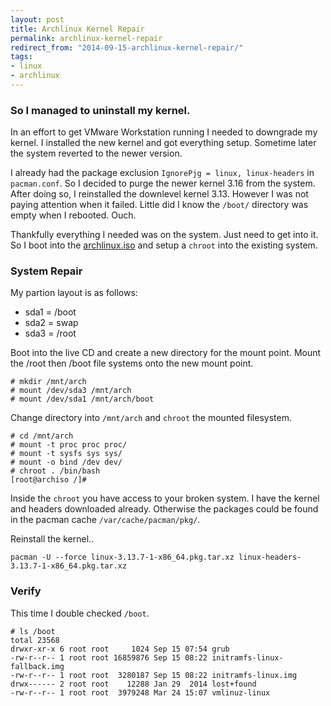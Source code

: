 ```yaml
---
layout: post
title: Archlinux Kernel Repair
permalink: archlinux-kernel-repair
redirect_from: "2014-09-15-archlinux-kernel-repair/"
tags:
- linux
- archlinux
---
```


### So I managed to uninstall my kernel.

In an effort to get VMware Workstation running I needed to downgrade my kernel. I installed the new kernel and got everything setup. Sometime later the system reverted to the newer version.

I already had the package exclusion `IgnorePjg = linux, linux-headers` in `pacman.conf`. So I decided to purge the newer kernel 3.16 from the system. After doing so, I reinstalled the downlevel kernel 3.13. However I was not paying attention when it failed. Little did I know the `/boot/` directory was empty when I rebooted. Ouch.

Thankfully everything I needed was on the system. Just need to get into it. So I boot into the [archlinux.iso](https://www.archlinux.org/download/) and setup a `chroot` into the existing system.

### System Repair
My partion layout is as follows:

* sda1 = /boot
* sda2 = swap
* sda3 = /root

Boot into the live CD and create a new directory for the mount point. Mount the /root then /boot file systems onto the new mount point.

```console
# mkdir /mnt/arch
# mount /dev/sda3 /mnt/arch
# mount /dev/sda1 /mnt/arch/boot
```

Change directory into `/mnt/arch` and `chroot` the mounted filesystem.

```console
# cd /mnt/arch
# mount -t proc proc proc/
# mount -t sysfs sys sys/
# mount -o bind /dev dev/
# chroot . /bin/bash
[root@archiso /]#
```

Inside the `chroot` you have access to your broken system. I have the kernel and headers downloaded already. Otherwise the packages could be found in the pacman cache `/var/cache/pacman/pkg/`.

Reinstall the kernel..

	pacman -U --force linux-3.13.7-1-x86_64.pkg.tar.xz linux-headers-3.13.7-1-x86_64.pkg.tar.xz

### Verify

This time I double checked `/boot`.

```console
# ls /boot
total 23568
drwxr-xr-x 6 root root     1024 Sep 15 07:54 grub
-rw-r--r-- 1 root root 16859876 Sep 15 08:22 initramfs-linux-fallback.img
-rw-r--r-- 1 root root  3280187 Sep 15 08:22 initramfs-linux.img
drwx------ 2 root root    12288 Jan 29  2014 lost+found
-rw-r--r-- 1 root root  3979248 Mar 24 15:07 vmlinuz-linux
```
